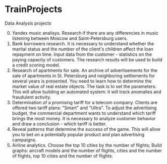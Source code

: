 # TrainProjects
Data Analysis projects

0. Yandex music analisys. Research if there are any differencies in music listening between Moscow and Saint-Petersburg users.
1. Bank borrowers research. It is necessary to understand whether the marital status and the number of the client's children affect the loan repayment on time. Input data from the customer - statistics on the paying capacity of customers. The research results will be used to build a credit scoring model.
2. Research of apartments for sale. An archive of advertisements for the sale of apartments in St. Petersburg and neighboring settlements for several years is presented. You need to learn how to determine the market value of real estate objects. The task is to set the parameters. This will allow building an automated system: it will track anomalies and fraudulent activity.
3. Determination of a promising tariff for a telecom company.  Clients are offered two tariff plans: "Smart" and "Ultra". To adjust the advertising budget, the commercial department wants to understand which tariff brings the most money. It is necessary to analyze customer behavior and draw a conclusion - which tariff is better.
4. Reveal patterns that determine the success of the game. This will allow you to bet on a potentially popular product and plan advertising campaigns.
6. Airline analytics. Choose the top 10 cities by the number of flights; Build graphs: aircraft models and the number of flights, cities and the number of flights, top 10 cities and the number of flights.
